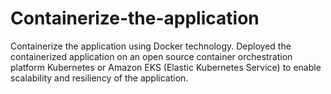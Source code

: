 # Containerize-the-application
Containerize the application using Docker technology. Deployed the containerized application on an open source container orchestration platform Kubernetes or Amazon EKS (Elastic Kubernetes Service) to enable scalability and resiliency of the application.
